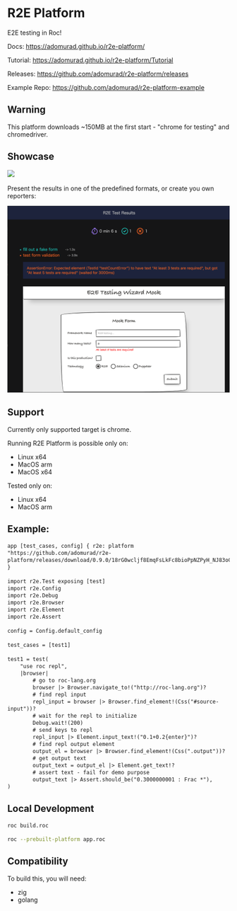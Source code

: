 # R2E Platform

E2E testing in Roc!

Docs: https://adomurad.github.io/r2e-platform/

Tutorial: https://adomurad.github.io/r2e-platform/Tutorial

Releases: https://github.com/adomurad/r2e-platform/releases

Example Repo: https://github.com/adomurad/r2e-platform-example

## Warning

This platform downloads ~150MB at the first start - "chrome for testing" and
chromedriver.

## Showcase

![](./images/R2E-showcase.gif)

Present the results in one of the predefined formats, or create you own
reporters:

![](./images/R2E-results.png)

## Support

Currently only supported target is chrome.

Running R2E Platform is possible only on:

- Linux x64
- MacOS arm
- MacOS x64

Tested only on:

- Linux x64
- MacOS arm

## Example:

```roc
app [test_cases, config] { r2e: platform "https://github.com/adomurad/r2e-platform/releases/download/0.9.0/18rG0wcljf8EmqFsLkFc8bioPpNZPyH_NJ83oCdmPrQ.tar.br" }

import r2e.Test exposing [test]
import r2e.Config
import r2e.Debug
import r2e.Browser
import r2e.Element
import r2e.Assert

config = Config.default_config

test_cases = [test1]

test1 = test(
    "use roc repl",
    |browser|
        # go to roc-lang.org
        browser |> Browser.navigate_to!("http://roc-lang.org")?
        # find repl input
        repl_input = browser |> Browser.find_element!(Css("#source-input"))?
        # wait for the repl to initialize
        Debug.wait!(200)
        # send keys to repl
        repl_input |> Element.input_text!("0.1+0.2{enter}")?
        # find repl output element
        output_el = browser |> Browser.find_element!(Css(".output"))?
        # get output text
        output_text = output_el |> Element.get_text!?
        # assert text - fail for demo purpose
        output_text |> Assert.should_be("0.3000000001 : Frac *"),
)
```

## Local Development

```sh
roc build.roc
```

```sh
roc --prebuilt-platform app.roc
```

## Compatibility

To build this, you will need:

- zig
- golang
